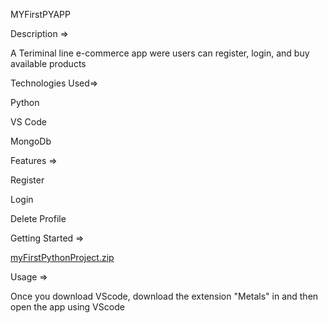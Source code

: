 MYFirstPYAPP

Description =>

A Teriminal line e-commerce app were users can register, login, and buy available products

Technologies Used=>

Python

VS Code

MongoDb

Features =>

Register

Login 

Delete Profile

Getting Started =>

[myFirstPythonProject.zip](https://github.com/CosmicStarr/myFirstPythonProject/files/8880333/myFirstPythonProject.zip)

Usage =>

Once you download VScode, download the extension "Metals" in and then open the app using VScode
